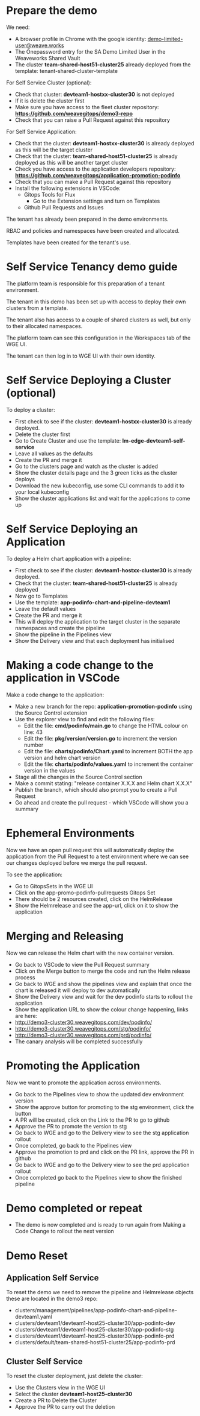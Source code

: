 # Prepare the demo

We need:
* A browser profile in Chrome with the google identity: demo-limited-user@weave.works
* The Onepassword entry for the SA Demo Limited User in the Weaveworks Shared Vault
* The cluster **team-shared-host51-cluster25** already deployed from the template: tenant-shared-cluster-template

For Self Service Cluster (optional):
* Check that cluster: **devteam1-hostxx-cluster30** is not deployed
* If it is delete the cluster first
* Make sure you have access to the fleet cluster repository: **https://github.com/weavegitops/demo3-repo**
* Check that you can raise a Pull Request against this repository

For Self Service Application:
* Check that the cluster: **devteam1-hostxx-cluster30** is already deployed as this will be the target cluster
* Check that the cluster: **team-shared-host51-cluster25** is already deployed as this will be another target cluster
* Check you have access to the application developers repository: **https://github.com/weavegitops/application-promotion-podinfo**
* Check that you can make a Pull Request against this repository
* Install the following extensions in VSCode:
    * Gitops Tools for Flux
        * Go to the Extension settings and turn on Templates
    * Github Pull Requests and Issues

The tenant has already been prepared in the demo environments.

RBAC and policies and namespaces have been created and allocated.

Templates have been created for the tenant's use.

# Self Service Tenancy demo guide

The platform team is responsible for this preparation of a tenant environment.

The tenant in this demo has been set up with access to deploy their own clusters from a template.

The tenant also has access to a couple of shared clusters as well, but only to their allocated namespaces.

The platform team can see this configuration in the Workspaces tab of the WGE UI.

The tenant can then log in to WGE UI with their own identity.

# Self Service Deploying a Cluster (optional)

To deploy a cluster:
* First check to see if the cluster: **devteam1-hostxx-cluster30** is already deployed.
* Delete the cluster first
* Go to Create Cluster and use the template: **lm-edge-devteam1-self-service**
* Leave all values as the defaults
* Create the PR and merge it
* Go to the clusters page and watch as the cluster is added
* Show the cluster details page and the 3 green ticks as the cluster deploys
* Download the new kubeconfig, use some CLI commands to add it to your local kubeconfig
* Show the cluster applications list and wait for the applications to come up

# Self Service Deploying an Application

To deploy a Helm chart application with a pipeline:
* First check to see if the cluster: **devteam1-hostxx-cluster30** is already deployed.
* Check that the cluster: **team-shared-host51-cluster25** is already deployed 
* Now go to Templates
* Use the template: **app-podinfo-chart-and-pipeline-devteam1**
* Leave the default values
* Create the PR and merge it
* This will deploy the application to the target cluster in the separate namespaces and create the pipeline
* Show the pipeline in the Pipelines view
* Show the Delivery view and that each deployment has initialised

# Making a code change to the application in VSCode

Make a code change to the application:
* Make a new branch for the repo: **application-promotion-podinfo** using the Source Control extension
* Use the explorer view to find and edit the following files:
  * Edit the file: **cmd/podinfo/main.go** to change the HTML colour on line: 43
  * Edit the file: **pkg/version/version.go** to increment the version number
  * Edit the file: **charts/podinfo/Chart.yaml** to increment BOTH the app version and helm chart version
  * Edit the file: **charts/podinfo/values.yaml** to increment the container version in the values
* Stage all the changes in the Source Control section
* Make a commit stating: "release container X.X.X and Helm chart X.X.X"
* Publish the branch, which should also prompt you to create a Pull Request
* Go ahead and create the pull request - which VSCode will show you a summary

# Ephemeral Environments

Now we have an open pull request this will automatically deploy the application from the Pull Request to a test environment where we can see our changes deployed before we merge the pull request.

To see the application:
* Go to GitopsSets in the WGE UI
* Click on the app-promo-podinfo-pullrequests Gitops Set
* There should be 2 resources created, click on the HelmRelease
* Show the Helmrelease and see the app-url, click on it to show the application

# Merging and Releasing

Now we can release the Helm chart with the new container version.

* Go back to VSCode to view the Pull Request summary
* Click on the Merge button to merge the code and run the Helm release process
* Go back to WGE and show the pipelines view and explain that once the chart is released it will deploy to dev automatically
* Show the Delivery view and wait for the dev podinfo starts to rollout the application
* Show the application URL to show the colour change happening, links are here:
* http://demo3-cluster30.weavegitops.com/dev/podinfo/
* http://demo3-cluster30.weavegitops.com/stg/podinfo/
* http://demo3-cluster30.weavegitops.com/prd/podinfo/
* The canary analysis will be completed successfully

# Promoting the Application

Now we want to promote the application across environments.

* Go back to the Pipelines view to show the updated dev environment version
* Show the approve button for promoting to the stg environment, click the button
* A PR will be created, click on the Link to the PR to go to github
* Approve the PR to promote the version to stg
* Go back to WGE and go to the Delivery view to see the stg application rollout
* Once completed, go back to the Pipelines view
* Approve the promotion to prd and click on the PR link, approve the PR in github
* Go back to WGE and go to the Delivery view to see the prd application rollout
* Once completed go back to the Pipelines view to show the finished pipeline

# Demo completed or repeat

* The demo is now completed and is ready to run again from Making a Code Change to rollout the next version

# Demo Reset

## Application Self Service

To reset the demo we need to remove the pipeline and Helmrelease objects these are located in the demo3 repo:
* clusters/management/pipelines/app-podinfo-chart-and-pipeline-devteam1.yaml
* clusters/devteam1/devteam1-host25-cluster30/app-podinfo-dev
* clusters/devteam1/devteam1-host25-cluster30/app-podinfo-stg
* clusters/devteam1/devteam1-host25-cluster30/app-podinfo-prd
* clusters/default/team-shared-host51-cluster25/app-podinfo-prd

## Cluster Self Service

To reset the cluster deployment, just delete the cluster:
* Use the Clusters view in the WGE UI
* Select the cluster **devteam1-host25-cluster30**
* Create a PR to Delete the Cluster
* Approve the PR to carry out the deletion
